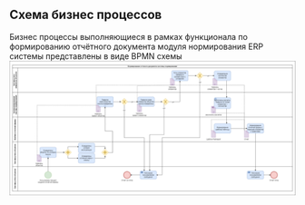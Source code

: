## Схема бизнес процессов
Бизнес процессы выполняющиеся в рамках функционала по формированию отчётного документа модуля нормирования ERP системы представлены в виде BPMN схемы
![BPMN 2.0 схемы](https://github.com/Therealsergios/Case2-reporting-form/blob/main/bpmn/bpmn%20scheme.png)